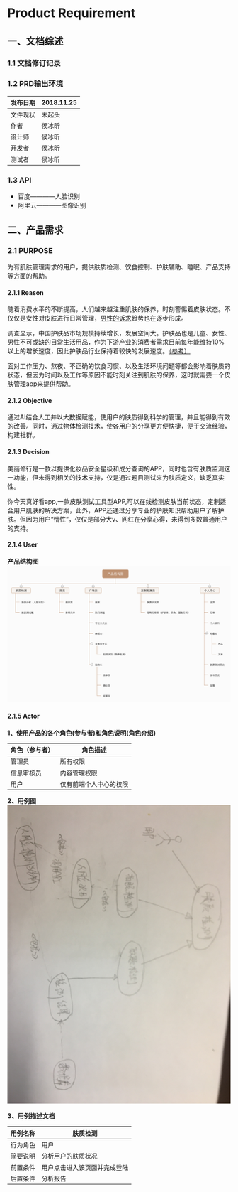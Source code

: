 # Product Requirement
## 一、文档综述
### 1.1 文档修订记录
### 1.2 PRD输出环境
发布日期 | 2018.11.25
---|--- 
文件现状 | 未起头
作者 | 侯冰昕
设计师 |侯冰昕
开发者 |侯冰昕
测试者|侯冰昕
### 1.3 API
* 百度————人脸识别
* 阿里云————图像识别

## 二、产品需求
### 2.1 PURPOSE
为有肌肤管理需求的用户，提供肤质检测、饮食控制、护肤辅助、睡眠、产品支持等方面的帮助。
#### 2.1.1 Reason
随着消费水平的不断提高，人们越来越注重肌肤的保养，时刻警惕着皮肤状态。不仅仅是女性对皮肤进行日常管理，[男性的诉求](https://www.qianzhan.com/analyst/detail/220/180905-8cd138c6.html)趋势也在逐步形成。

调查显示，中国护肤品市场规模持续增长，发展空间大。护肤品也是儿童、女性、男性不可或缺的日常生活用品，作为下游产业的消费者需求目前每年能维持10%以上的增长速度，因此护肤品行业保持着较快的发展速度。[（参考）](https://www.qianzhan.com/analyst/detail/220/180710-ea0334d7.html)

面对工作压力、熬夜、不正确的饮食习惯、以及生活环境问题等都会影响着肤质的状态，但因为时间以及工作等原因不能时刻关注到肌肤的保养，这时就需要一个皮肤管理app来提供帮助。

#### 2.1.2 Objective
通过AI结合人工并以大数据赋能，使用户的肤质得到科学的管理，并且能得到有效的改善。同时，通过物体检测技术，使各用户的分享更方便快捷，便于交流经验，构建社群。

#### 2.1.3 Decision
美丽修行是一款以提供化妆品安全星级和成分查询的APP，同时也含有肤质监测这一功能，但未得到相关的技术支持，仅是通过题目测试来为肤质定义，缺乏真实性。

你今天真好看app,一款皮肤测试工具型APP,可以在线检测皮肤当前状态，定制适合用户肌肤的解决方案，此外，APP还通过分享专业的护肤知识帮助用户了解护肤。但因为用户“惰性”，仅仅是部分大v、网红在分享心得，未得到多数普通用户的支持。

#### 2.1.4 User
**产品结构图**
![image](https://raw.githubusercontent.com/bingxin70aa/API_ML_AI/master/%E4%BA%A7%E5%93%81%E7%BB%93%E6%9E%84%E5%9B%BE.png)

#### 2.1.5 Actor
**1、使用产品的各个角色(参与者)和角色说明(角色介绍)**

角色（参与者） | 角色描述
---|---
管理员 | 所有权限
信息审核员 | 内容管理权限
用户 | 仅有前端个人中心的权限

**2、用例图**
![image](https://raw.githubusercontent.com/bingxin70aa/API_ML_AI/master/%E7%94%A8%E4%BE%8B%E5%9B%BE.jpg)

**3、用例描述文档**

用例名称| 肤质检测
---|---
行为角色| 用户
简要说明 | 分析用户的肤质状况
前置条件 | 用户点击进入该页面并完成登陆
后置条件 | 分析报告
